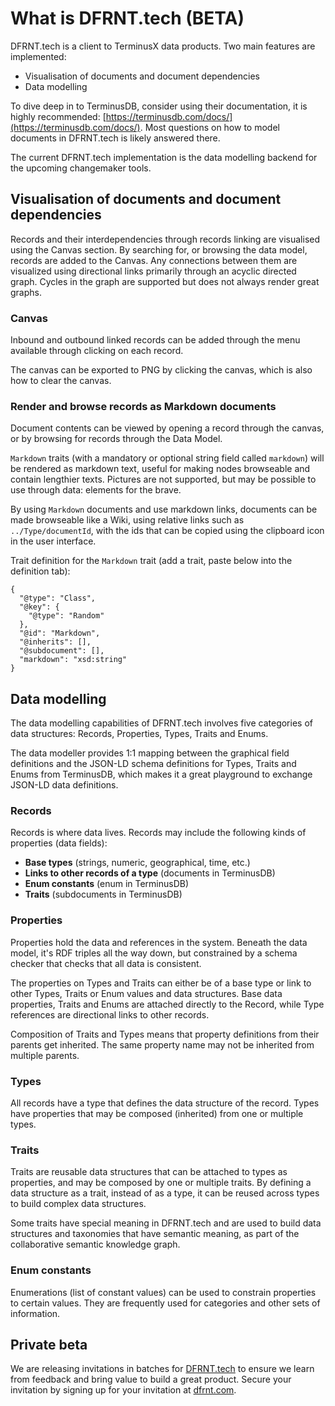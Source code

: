 # What is DFRNT.tech (BETA)

DFRNT.tech is a client to TerminusX data products. Two main features are implemented: 

* Visualisation of documents and document dependencies
* Data modelling

To dive deep in to TerminusDB, consider using their documentation, it is highly recommended: [https://terminusdb.com/docs/](https://terminusdb.com/docs/). Most questions on how to model documents in DFRNT.tech is likely answered there.

The current DFRNT.tech implementation is the data modelling backend for the upcoming changemaker tools.

## Visualisation of documents and document dependencies

Records and their interdependencies through records linking are visualised using the Canvas section. By searching for, or browsing the data model, records are added to the Canvas. Any connections between them are visualized using directional links primarily through an acyclic directed graph. Cycles in the graph are supported but does not always render great graphs.

### Canvas

Inbound and outbound linked records can be added through the menu available through clicking on each record.

The canvas can be exported to PNG by clicking the canvas, which is also how to clear the canvas.

### Render and browse records as Markdown documents

Document contents can be viewed by opening a record through the canvas, or by browsing for records through the Data Model.

`Markdown` traits (with a mandatory or optional string field called `markdown`) will be rendered as markdown text, useful for making nodes browseable and contain lengthier texts. Pictures are not supported, but may be possible to use through data: elements for the brave.

By using `Markdown` documents and use markdown links, documents can be made browseable like a Wiki, using relative links such as `../Type/documentId`, with the ids that can be copied using the clipboard icon in the user interface.

Trait definition for the `Markdown` trait (add a trait, paste below into the definition tab):

```
{
  "@type": "Class",
  "@key": {
    "@type": "Random"
  },
  "@id": "Markdown",
  "@inherits": [],
  "@subdocument": [],
  "markdown": "xsd:string"
}
```

## Data modelling

The data modelling capabilities of DFRNT.tech involves five categories of data structures: Records, Properties, Types, Traits and Enums.

The data modeller provides 1:1 mapping between the graphical field definitions and the JSON-LD schema definitions for Types, Traits and Enums from TerminusDB, which makes it a great playground to exchange JSON-LD data definitions.

### Records

Records is where data lives. Records may include the following kinds of properties (data fields):

* **Base types** (strings, numeric, geographical, time, etc.)
* **Links to other records of a type** (documents in TerminusDB)
* **Enum constants** (enum in TerminusDB)
* **Traits** (subdocuments in TerminusDB)

### Properties

Properties hold the data and references in the system. Beneath the data model, it's RDF triples all the way down, but constrained by a schema checker that checks that all data is consistent.

The properties on Types and Traits can either be of a base type or link to other Types, Traits or Enum values and data structures. Base data properties, Traits and Enums are attached directly to the Record, while Type references are directional links to other records.

Composition of Traits and Types means that property definitions from their parents get inherited. The same property name may not be inherited from multiple parents.

### Types

All records have a type that defines the data structure of the record. Types have properties that may be composed (inherited) from one or multiple types.

### Traits

Traits are reusable data structures that can be attached to types as properties, and may be composed by one or multiple traits. By defining a data structure as a trait, instead of as a type, it can be reused across types to build complex data structures.

Some traits have special meaning in DFRNT.tech and are used to build data structures and taxonomies that have semantic meaning, as part of the collaborative semantic knowledge graph.

### Enum constants

Enumerations (list of constant values) can be used to constrain properties to certain values. They are frequently used for categories and other sets of information.

## Private beta

We are releasing invitations in batches for [DFRNT.tech](https://dfrnt.tech) to ensure we learn from feedback and bring value to build a great product. Secure your invitation by signing up for your invitation at [dfrnt.com](https://dfrnt.com).
